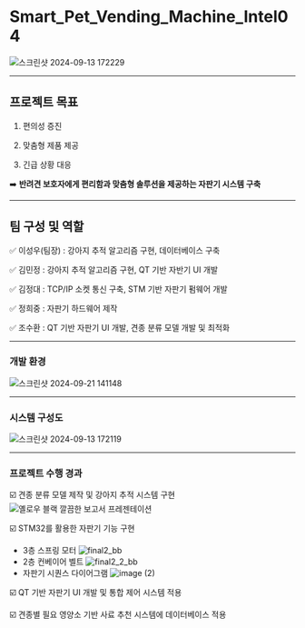 # Smart_Pet_Vending_Machine_Intel04

![스크린샷 2024-09-13 172229](https://github.com/user-attachments/assets/09525002-99d2-42ca-98b0-2f33dad7e0cf)

---
## 프로젝트 목표
1) 편의성 증진


2) 맞춤형 제품 제공


3) 긴급 상황 대응


➡️ **반려견 보호자에게 편리함과 맞춤형 솔루션을 제공하는 자판기 시스템 구축**

---
## 팀 구성 및 역할
✅ 이성우(팀장) : 강아지 추적 알고리즘 구현, 데이터베이스 구축


✅ 김민정 : 강아지 추적 알고리즘 구현, QT 기반 자반기 UI 개발


✅ 김정대 : TCP/IP 소켓 통신 구축, STM 기반 자판기 펌웨어 개발


✅ 정희중 : 자판기 하드웨어 제작


✅ 조수환 : QT 기반 자판기 UI 개발, 견종 분류 모델 개발 및 최적화

---
### 개발 환경
![스크린샷 2024-09-21 141148](https://github.com/user-attachments/assets/89fc2db2-2ddf-4320-abfe-32d734789c0b)


---
### 시스템 구성도
![스크린샷 2024-09-13 172119](https://github.com/user-attachments/assets/28b7d4bf-8932-42c1-89a1-aae09003f196)

---
### 프로젝트 수행 경과
☑️ 견종 분류 모델 제작 및 강아지 추적 시스템 구현
![옐로우 블랙 깔끔한 보고서 프레젠테이션](https://github.com/user-attachments/assets/c6fdd613-68b5-4f87-99d1-6305b622a2cc)


☑️ STM32를 활용한 자판기 기능 구현
- 3층 스프링 모터
![final2_bb](https://github.com/user-attachments/assets/c8148b83-317d-487c-bcfd-02b96e013bc7)
- 2층 컨베이어 벨트
![final2_2_bb](https://github.com/user-attachments/assets/2c2c9990-6003-43c7-81d4-636765d96ceb)
- 자판기 시퀀스 다이어그램
![image (2)](https://github.com/user-attachments/assets/d9ffa8fe-8cdf-46b6-8302-9bd10be902e0)

☑️ QT 기반 자판기 UI 개발 및 통합 제어 시스템 적용


☑️ 견종별 필요 영양소 기반 사료 추천 시스템에 데이터베이스 적용 
